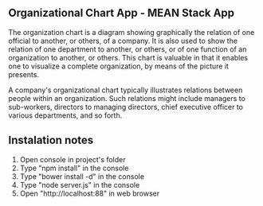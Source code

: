 Organizational Chart App - MEAN Stack App
-----------------------------------------

The organization chart is a diagram showing graphically the relation of one official to another, or others, of a company. It is also used to show the relation of one department to another, or others, or of one function of an organization to another, or others. This chart is valuable in that it enables one to visualize a complete organization, by means of the picture it presents.

A company's organizational chart typically illustrates relations between people within an organization. Such relations might include managers to sub-workers, directors to managing directors, chief executive officer to various departments, and so forth. 

Instalation notes
-----------------
1. Open console in project's folder
1. Type "npm install" in the console
2. Type "bower install -d" in the console
3. Type "node server.js" in the console
4. Open "http://localhost:88" in web browser
